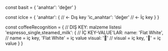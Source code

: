 const basit = {
  'anahtar': 'değer'
}

const icIce = {
  'anahtar': {          // ← Dış key
    'ic_anahtar': 'değer'   // ← İç key
  }
}

const coffeeRecognition = {
  // DIŞ KEY: malzeme listesi
  'espresso_single,steamed_milk': {
    // İÇ KEY-VALUE'LAR:
    name: 'Flat White',  // name = iç key, 'Flat White' = iç value
    visual: '🥛'         // visual = iç key, '🥛' = iç value
  }
}